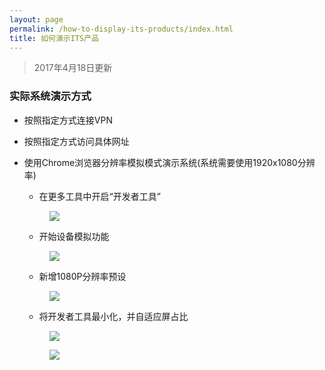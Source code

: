 ```yaml
---
layout: page
permalink: /how-to-display-its-products/index.html
title: 如何演示ITS产品
---
```


> 2017年4月18日更新

### 实际系统演示方式

+ 按照指定方式连接VPN

+ 按照指定方式访问具体网址

+ 使用Chrome浏览器分辨率模拟模式演示系统(系统需要使用1920x1080分辨率)

    + 在更多工具中开启“开发者工具”
    
    <figure>
      <img src="http://xumeng-me.oss-cn-hangzhou.aliyuncs.com/%E5%88%86%E8%BE%A8%E7%8E%87%E6%A8%A1%E6%8B%9F-step01.png">
    </figure>
    
    + 开始设备模拟功能
    
    <figure>
          <img src="http://xumeng-me.oss-cn-hangzhou.aliyuncs.com/%E5%88%86%E8%BE%A8%E7%8E%87%E6%A8%A1%E6%8B%9F-step02.png">
        </figure>
    
    + 新增1080P分辨率预设
    
    <figure>
          <img src="http://xumeng-me.oss-cn-hangzhou.aliyuncs.com/%E5%88%86%E8%BE%A8%E7%8E%87%E6%A8%A1%E6%8B%9F-step03.png">
    </figure>
    
    + 将开发者工具最小化，并自适应屏占比
    
    <figure>
          <img src="http://xumeng-me.oss-cn-hangzhou.aliyuncs.com/%E5%88%86%E8%BE%A8%E7%8E%87%E6%A8%A1%E6%8B%9F-step05.png">
    </figure>
        
    <figure>
          <img src="http://xumeng-me.oss-cn-hangzhou.aliyuncs.com/%E5%88%86%E8%BE%A8%E7%8E%87%E6%A8%A1%E6%8B%9F-step06.png">
    </figure>
